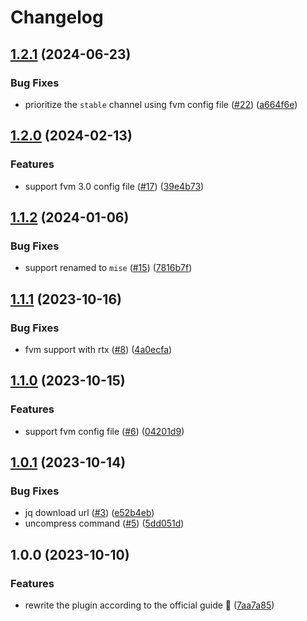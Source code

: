 # Changelog

## [1.2.1](https://github.com/nyuyuyu/asdf-flutter/compare/v1.2.0...v1.2.1) (2024-06-23)


### Bug Fixes

* prioritize the `stable` channel using  fvm config file ([#22](https://github.com/nyuyuyu/asdf-flutter/issues/22)) ([a664f6e](https://github.com/nyuyuyu/asdf-flutter/commit/a664f6e29da5e0a58143e20251cb3864f93f20a6))

## [1.2.0](https://github.com/nyuyuyu/asdf-flutter/compare/v1.1.2...v1.2.0) (2024-02-13)


### Features

* support fvm 3.0 config file ([#17](https://github.com/nyuyuyu/asdf-flutter/issues/17)) ([39e4b73](https://github.com/nyuyuyu/asdf-flutter/commit/39e4b7360df8bd391a0e7a9754d780e41d888236))

## [1.1.2](https://github.com/nyuyuyu/asdf-flutter/compare/v1.1.1...v1.1.2) (2024-01-06)


### Bug Fixes

* support renamed to `mise` ([#15](https://github.com/nyuyuyu/asdf-flutter/issues/15)) ([7816b7f](https://github.com/nyuyuyu/asdf-flutter/commit/7816b7fa13743a2387d6ca594fd569056010a00a))

## [1.1.1](https://github.com/nyuyuyu/asdf-flutter/compare/v1.1.0...v1.1.1) (2023-10-16)


### Bug Fixes

* fvm support with rtx ([#8](https://github.com/nyuyuyu/asdf-flutter/issues/8)) ([4a0ecfa](https://github.com/nyuyuyu/asdf-flutter/commit/4a0ecfa876ba168a00508cb76243527e5704e646))

## [1.1.0](https://github.com/nyuyuyu/asdf-flutter/compare/v1.0.1...v1.1.0) (2023-10-15)


### Features

* support fvm config file ([#6](https://github.com/nyuyuyu/asdf-flutter/issues/6)) ([04201d9](https://github.com/nyuyuyu/asdf-flutter/commit/04201d97409aa29138006108f821e8a259654234))

## [1.0.1](https://github.com/nyuyuyu/asdf-flutter/compare/v1.0.0...v1.0.1) (2023-10-14)


### Bug Fixes

* jq download url ([#3](https://github.com/nyuyuyu/asdf-flutter/issues/3)) ([e52b4eb](https://github.com/nyuyuyu/asdf-flutter/commit/e52b4eb6b07d7227707ad3446f7db91f4f2c525a))
* uncompress command ([#5](https://github.com/nyuyuyu/asdf-flutter/issues/5)) ([5dd051d](https://github.com/nyuyuyu/asdf-flutter/commit/5dd051dca3e8c217bba4ce107f6882c02bb007a5))

## 1.0.0 (2023-10-10)


### Features

* rewrite the plugin according to the official guide :tada: ([7aa7a85](https://github.com/nyuyuyu/asdf-flutter/compare/30cba98...edfee8f))
